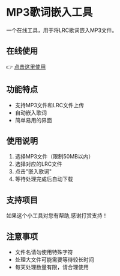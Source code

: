 # MP3歌词嵌入工具

一个在线工具，用于将LRC歌词嵌入MP3文件。

## 在线使用
👉 [点击这里使用](https://lyrics-embed.vercel.app/)


## 功能特点
- 支持MP3文件和LRC文件上传
- 自动嵌入歌词
- 简单易用的界面

## 使用说明
1. 选择MP3文件（限制50MB以内）
2. 选择对应的LRC文件
3. 点击"嵌入歌词"
4. 等待处理完成后自动下载

## 支持项目
如果这个小工具对您有帮助,感谢打赏支持！

## 注意事项
- 文件名请勿使用特殊字符
- 处理大文件可能需要等待较长时间
- 每天处理数量有限，请合理使用
